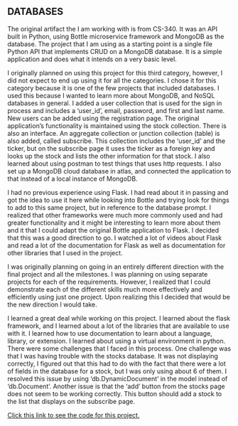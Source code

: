 ## DATABASES

The original artifact the I am working with is from CS-340. It was an API built in Python, using Bottle microservice framework and MongoDB as the database. The project that I am using as a starting point is a single file Python API that implements CRUD on a MongoDB database. It is a simple application and does what it intends on a very basic level.

I originally planned on using this project for this third category, however, I did not expect to end up using it for all the categories. I chose it for this category because it is one of the few projects that included databases. I used this because I wanted to learn more about MongoDB, and NoSQL databases in general. I added a user collection that is used for the sign in process and includes a ‘user_id’, email, password, and first and last name. New users can be added using the registration page. The original application’s functionality is maintained using the stock collection. There is also an interface. An aggregate collection or junction collection (table) is also added, called subscribe. This collection includes the ‘user_id’ and the ticker, but on the subscribe page it uses the ticker as a foreign key and looks up the stock and lists the other information for that stock. I also learned about using postman to test things that uses http requests. I also set up a MongoDB cloud database in atlas, and connected the application to that instead of a local instance of MongoDB.

I had no previous experience using Flask. I had read about it in passing and got the idea to use it here while looking into Bottle and trying look for things to add to this same project, but in reference to the database prompt. I realized that other frameworks were much more commonly used and had greater functionality and it might be interesting to learn more about them and it that I could adapt the original Bottle application to Flask. I decided that this was a good direction to go. I watched a lot of videos about Flask and read a lot of the documentation for Flask as well as documentation for other libraries that I used in the project.

I was originally planning on going in an entirely different direction with the final project and all the milestones. I was planning on using separate projects for each of the requirements. However, I realized that I could demonstrate each of the different skills much more effectively and efficiently using just one project. Upon realizing this I decided that would be the new direction I would take.

I learned a great deal while working on this project. I learned about the flask framework, and I learned about a lot of the libraries that are available to use with it. I learned how to use documentation to learn about a language, library, or extension. I learned about using a virtual environment in python. There were some challenges that I faced in this process. One challenge was that I was having trouble with the stocks database. It was not displaying correctly, I figured out that this had to do with the fact that there were a lot of fields in the database for a stock, but I was only using about 6 of them. I resolved this issue by using ‘db.DynamicDocument’ in the model instead of ‘db.Document’. Another issue is that the ‘add’ button from the stocks page does not seem to be working correctly. This button should add a stock to the list that displays on the subscribe page.


[Click this link to see the code for this project.](https://github.com/frankZawacki/finalProject)

